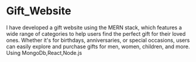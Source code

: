 
# Gift_Website
I have developed a gift website using the MERN stack, which features a wide range of categories to help users find the perfect gift for their loved ones. Whether it's for birthdays, anniversaries, or special occasions, users can easily explore and purchase gifts for men, women, children, and more. Using MongoDb,React,Node.js

